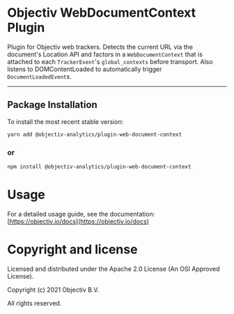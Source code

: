 # Objectiv WebDocumentContext Plugin

Plugin for Objectiv web trackers. Detects the current URL via the document's Location API and factors in a `WebDocumentContext` that is attached to each `TrackerEvent`'s `global_contexts` before transport. Also listens to DOMContentLoaded to automatically trigger `DocumentLoadedEvent`s.

---
## Package Installation
To install the most recent stable version:

```sh
yarn add @objectiv-analytics/plugin-web-document-context
```

### or
```sh
npm install @objectiv-analytics/plugin-web-document-context
```

# Usage
For a detailed usage guide, see the documentation: [https://objectiv.io/docs](https://objectiv.io/docs)

# Copyright and license
Licensed and distributed under the Apache 2.0 License (An OSI Approved License).

Copyright (c) 2021 Objectiv B.V.

All rights reserved.

